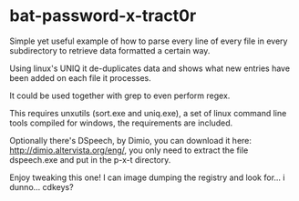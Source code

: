 # bat-password-x-tract0r
Simple yet useful example of how to parse every line of every file in every subdirectory to retrieve data formatted a certain way.

Using linux's UNIQ it de-duplicates data and shows what new entries have been added on each file it processes.

It could be used together with grep to even perform regex.

This requires unxutils (sort.exe and uniq.exe), a set of linux command line tools compiled for windows, the requirements are included.

Optionally there's DSpeech, by Dimio, you can download it here: http://dimio.altervista.org/eng/, you only need to extract the file dspeech.exe and put in the p-x-t directory.

Enjoy tweaking this one! I can image dumping the registry and look for... i dunno... cdkeys? 
